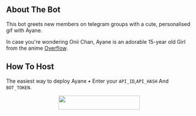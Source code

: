## About The Bot

This bot greets new members on telegram groups with a cute, personalised gif with Ayane.

In case you're wondering Onii Chan, Ayane is an adorable 15-year old Girl from the anime [Overflow](https://myanimelist.net/anime/40746/Overflow).

## How To Host
The easiest way to deploy Ayane
• Enter your ```API_ID```,```API_HASH``` And ```BOT_TOKEN```.
<p align="center"><a href="https://heroku.com/deploy?template=https://github.com/hyper-ub/AyaneBot"> <img src="https://img.shields.io/badge/Deploy%20To%20Heroku-black?style=for-the-badge&logo=heroku" width="220" height="38.45"/></a></p>
 

